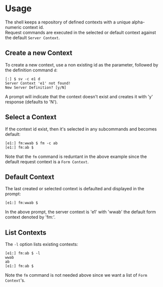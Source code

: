 ﻿# Usage
The shell keeps a repository of defined contexts with a unique alpha-numeric context id.  
Request commands are executed in the selected or default context against the default `Server Context`.
## Create a new Context
To create a new context, use a non existing id as the parameter, followed by the definition command `d`:
```
[:] $ sv -c e1 d
Server Context 'e1' not found!
New Server Definition? [y/N] 
```
A prompt will indicate that the context doesn't exist and creates it with 'y' response (defaults to 'N').
## Select a Context
If the context id exist, then it's selected in any subcommands and becomes default:
```
[e1:] fm:wwab $ fm -c ab
[e1:] fm:ab $
```
Note that the `fm` command is reduntant in the above example since the default request context is a `Form Context`.
## Default Context
The last created or selected context is defaulted and displayed in the prompt:
```
[e1:] fm:wwab $
```
In the above prompt, the server context is 'e1' with 'wwab' the default form context denoted by 'fm:'.
## List Contexts
The `-l` option lists existing contexts:
```
[e1:] fm:ab $ -l
wwab
ab
[e1:] fm:ab $ 
```
Note the `fm` command is not needed above since we want a list of `Form Context`'s.
